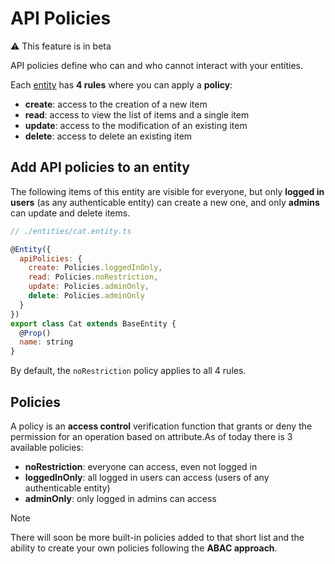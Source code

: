 # API Policies

<div class="beta-feature">⚠️ This feature is in beta</div>

API policies define who can and who cannot interact with your entities.

Each [entity](entities.md) has **4 rules** where you can apply a **policy**:

- **create**: access to the creation of a new item
- **read**: access to view the list of items and a single item
- **update**: access to the modification of an existing item
- **delete**: access to delete an existing item

## Add API policies to an entity

The following items of this entity are visible for everyone, but only **logged in users** (as any authenticable entity) can create a new one, and only **admins** can update and delete items.

```js
// ./entities/cat.entity.ts

@Entity({
  apiPolicies: {
    create: Policies.loggedInOnly,
    read: Policies.noRestriction,
    update: Policies.adminOnly,
    delete: Policies.adminOnly
  }
})
export class Cat extends BaseEntity {
  @Prop()
  name: string
}
```

By default, the `noRestriction` policy applies to all 4 rules.

## Policies

A policy is an **access control** verification function that grants or deny the permission for an operation based on attribute.As of today there is 3 available policies:

- **noRestriction**: everyone can access, even not logged in
- **loggedInOnly**: all logged in users can access (users of any authenticable entity)
- **adminOnly**: only logged in admins can access

> [!NOTE]
>
> There will soon be more built-in policies added to that short list and the ability to create your own policies following the **ABAC approach**.
